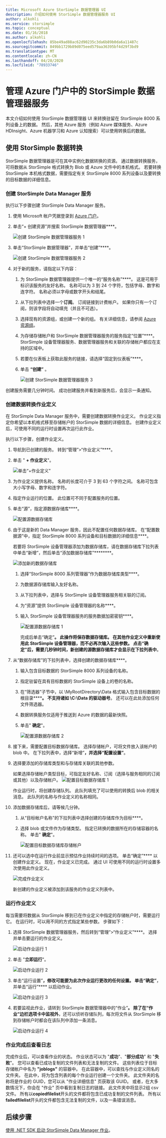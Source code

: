 ```yaml
---
title: Microsoft Azure StorSimple 数据管理器 UI
description: 介绍如何使用 StorSimple 数据管理器服务 UI
author: alkohli
ms.service: storsimple
ms.topic: conceptual
ms.date: 01/16/2018
ms.author: alkohli
ms.openlocfilehash: 85be49ad88ac62d90235c3da6b89b0da6a11487c
ms.sourcegitcommit: 849bb1729b89d075eed579aa36395bf4d29f3bd9
ms.translationtype: MT
ms.contentlocale: zh-CN
ms.lasthandoff: 04/28/2020
ms.locfileid: "78933746"
---
```

# <a name="manage-the-storsimple-data-manager-service-in-azure-portal"></a>管理 Azure 门户中的 StorSimple 数据管理器服务

本文介绍如何使用 StorSimple 数据管理器 UI 来转换驻留在 StorSimple 8000 系列设备上的数据。 然后，其他 Azure 服务（例如 Azure 媒体服务、Azure HDInsight、Azure 机器学习和 Azure 认知搜索）可以使用转换后的数据。


## <a name="use-storsimple-data-transformation"></a>使用 StorSimple 数据转换

StorSimple 数据管理器是可在其中实例化数据转换的资源。 通过数据转换服务，可将数据从 StorSimple 格式转换为 Blob 或 Azure 文件中的本机格式。 若要转换 StorSimple 本机格式数据，需要指定有关 StorSimple 8000 系列设备以及要转换的目标数据的详细信息。

### <a name="create-a-storsimple-data-manager-service"></a>创建 StorSimple Data Manager 服务

执行以下步骤创建 StorSimple Data Manager 服务。

1. 使用 Microsoft 帐户凭据登录到 [Azure 门户](https://portal.azure.com/)。

2. 单击“+ 创建资源”并搜索 StorSimple 数据管理器****。

    ![创建 StorSimple 数据管理器服务 1](./media/storsimple-data-manager-ui/create-service-1.png)

3. 单击“StorSimple 数据管理器”，并单击“创建”****。
    
    ![创建 StorSimple 数据管理器服务 2](./media/storsimple-data-manager-ui/create-service-3.png)

3. 对于新的服务，请指定以下内容：

   1. 为 StorSimple 数据管理器提供一个唯一的“服务名称”****。 这是可用于标识该服务的友好名称。 名称可以为 3 到 24 个字符，包括字母、数字和连字符。 名称必须以字母或数字开头和结尾。

   2. 从下拉列表中选择一个**订阅**。 订阅链接到计费帐户。 如果你只有一个订阅，则该字段将自动填充（并且不可选）。

   3. 选择现有的资源组，或创建一个新的组。 有关详细信息，请参阅 [Azure 资源组](https://azure.microsoft.com/documentation/articles/virtual-machines-windows-infrastructure-resource-groups-guidelines/)。

   4. 为存储存储帐户和 StorSimple 数据管理器服务的服务指定“位置”****。 StorSimple 设备管理器服务、数据管理器服务和关联的存储帐户都应在支持的区域中。
    
   5. 若要在仪表板上获取此服务的链接，请选择“固定到仪表板”****。
    
   6. 单击 **“创建”** 。

      ![创建 StorSimple 数据管理器服务 3](./media/storsimple-data-manager-ui/create-service-4.png)

创建服务需要几分钟时间。 成功创建服务并看到新服务后，会显示一条通知。

### <a name="create-a-data-transformation-job-definition"></a>创建数据转换作业定义

在 StorSimple Data Manager 服务中，需要创建数据转换作业定义。 作业定义指定你希望以本机格式移至存储帐户的 StorSimple 数据的详细信息。 创建作业定义后，可使用不同的运行时设置再次运行此作业。

执行以下步骤，创建作业定义。

1. 导航到已创建的服务。 转到“管理”>“作业定义”****。

2. 单击 " **+ 作业定义**"。

    ![单击“+作业定义”](./media/storsimple-data-manager-ui/create-job-definition-1.png)

3. 为作业定义提供名称。 名称的长度可介于 3 到 63 个字符之间。 名称可包含大小写字母、数字和连字符。

4. 指定作业运行的位置。 此位置可不同于配置服务的位置。

5. 单击“源”，指定源数据存储库****。

    ![配置源数据存储库](./media/storsimple-data-manager-ui/create-job-definition-2.png)

6. 由于这是新的 Data Manager 服务，因此不配置任何数据存储库。 在“配置数据源”中，指定 StorSimple 8000 系列设备和目标数据的详细信息****。

   若要将 StorSimple 设备管理器添加为数据存储库，请在数据存储库下拉列表中单击“新增”，然后单击“添加数据存储库”********。

    ![添加新的数据存储库](./media/storsimple-data-manager-ui/create-job-definition-3.png)
  
   1. 选择“StorSimple 8000 系列管理器”作为数据存储库类型****。
    
   2. 为数据源存储库输入友好名称。
    
   3. 从下拉列表中，选择与 StorSimple 设备管理器服务相关联的订阅。
    
   4. 为“资源”提供 StorSimple 设备管理器的名称****。

   5. 输入 StorSimple 设备管理器服务的服务数据加密密钥****。 

      ![配置源数据存储库 1](./media/storsimple-data-manager-ui/create-job-definition-4.png)

      完成后单击“确定”****。 此操作将保存数据存储库。 在其他作业定义中重新使用此 StorSimple 设备管理器，而不必再次输入这些参数。 点击“确定”后，需要几秒钟时间，新创建的源数据存储库才会显示在下拉列表中****。

7. 从“数据存储库”的下拉列表中，选择创建的数据存储库****。 

   1. 输入包含目标数据的 StorSimple 8000 系列设备的名称。

   2. 指定驻留在具有目标数据的 StorSimple 设备上的卷的名称。

   3. 在“筛选器”子节中，以 \MyRootDirectory\Data 格式输入包含目标数据的根目录****__。 不支持诸如 \C:\Data 的驱动器号__。 还可以在此处添加任何文件筛选器。

   4. 数据转换服务仅适用于推送到 Azure 的数据的最新快照。

   5. 单击" **确定**"。

      ![配置源数据存储库 2](./media/storsimple-data-manager-ui/create-job-definition-8.png)

8. 接下来，需要配置目标数据存储库。 选择存储帐户，可将文件放入该帐户的 blob 中。 在下拉列表中，选择“新增”****，并选择“配置设置”****。

9. 选择要添加的存储库类型和与存储库关联的其他参数。

    如果选择存储帐户类型目标，可指定友好名称、订阅（选择与服务相同的订阅或其他）以及存储帐户。
        ![配置目标数据存储库 1](./media/storsimple-data-manager-ui/create-job-definition-10.png)

    作业运行时，将创建存储队列。 此队列填充了可以使用的转换后 blob 的相关消息。 此队列的名称与作业定义的名称相同。
    
10. 添加数据存储库后，请等候几分钟。
    
    1. 从“目标帐户名称”的下拉列表中选择创建的存储库作为目标****。

    2. 选择 blob 或文件作为存储类型。 指定已转换的数据所在的存储容器的名称。 单击" **确定**"。

        ![配置目标数据存储库存储帐户](./media/storsimple-data-manager-ui/create-job-definition-16.png)

11. 还可以选中在运行作业前显示预估作业持续时间的选项。 单击“确定”**** 以创建作业定义。 现在，作业定义已完成。 通过 UI 可使用不同的运行时设置多次使用此作业定义。

    ![完成作业定义](./media/storsimple-data-manager-ui/create-job-definition-13.png)

    新创建的作业定义被添加到该服务的作业定义列表中。

### <a name="run-the-job-definition"></a>运行作业定义

每当需要将数据从 StorSimple 移到已在作业定义中指定的存储帐户时，需要运行它。 在运行时，可以用不同的方式指定某些参数。 步骤如下：

1. 选择 StorSimple 数据管理器服务，然后转到“管理”>“作业定义”****。 选择并单击要运行的作业定义。
     
     ![启动作业运行 1](./media/storsimple-data-manager-ui/start-job-run1.png)

2. 单击 "**立即运行**"。
     
     ![启动作业运行 2](./media/storsimple-data-manager-ui/start-job-run2.png)

3. 单击“运行设置”****，修改可能要为此次作业运行更改的任何设置。 单击“确定”****，并单击“运行”**** 以启动作业。

    ![启动作业运行 3](./media/storsimple-data-manager-ui/start-job-run3.png)

4. 若要监视此作业，请转到 StorSimple 数据管理器中的“作业”****。 除了在“作业”边栏选项卡中监视外****，还可以侦听存储队列，每次将文件从 StorSimple 移到存储帐户时都会在该队列中添加一条消息。

    ![启动作业运行 4](./media/storsimple-data-manager-ui/start-job-run4.png)

### <a name="view-logs-after-job-completion"></a>作业完成后查看日志

完成作业后，可以查看作业的状态。 作业状态可以为 "**成功**"、"**部分成功**" 和 "**失败**"。 您可以查看已成功复制的文件列表和无法复制的文件。 这些列表位于目标存储帐户中名为 **"joblogs"** 的容器中。 在此容器中，可以查找与作业定义同名的文件夹。 在此中，将为包含列表的每个作业运行创建一个文件夹。 此文件夹的名称将是作业的 GUID，您可以从 "作业详细信息" 页获取该 GUID。 或者，在大多数情况下，你会在 "作业" 页中看到复制日志的链接。
此文件夹中将显示2组 csv 文件。 所有以**copiedfilelist**开头的文件都将包含已成功复制的文件列表。 所有以**failedfilelist**开头的文件都包含无法复制的文件，以及一条错误消息。


## <a name="next-steps"></a>后续步骤

[使用 .NET SDK 启动 StorSimple Data Manager 作业](storsimple-data-manager-dotnet-jobs.md)。

